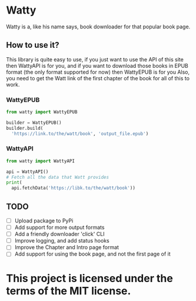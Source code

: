 # Watty
Watty is a, like his name says, book downloader for that popular book page.

## How to use it?
This library is quite easy to use, if you just want to use the API of this site then WattyAPI is for you, and if you want to download those books in EPUB format (the only format supported for now) then WattyEPUB is for you
Also, you need to get the Watt link of the first chapter of the book for all of this to work.

### WattyEPUB
```python
from watty import WattyEPUB

builder = WattyEPUB()
builder.build(
  'https://link.to/the/watt/book', 'output_file.epub')
```

### WattyAPI
```python
from watty import WattyAPI

api = WattyAPI()
# Fetch all the data that Watt provides
print(
  api.fetchData('https://libk.to/the/watt/book'))
```

## TODO
- [ ] Upload package to PyPi  
- [ ] Add support for more output formats  
- [ ] Add a friendly downloader 'click' CLI  
- [ ] Improve logging, and add status hooks  
- [ ] Improve the Chapter and Intro page format  
- [ ] Add support for using the book page, and not the first page of it  

# This project is licensed under the terms of the MIT license.

